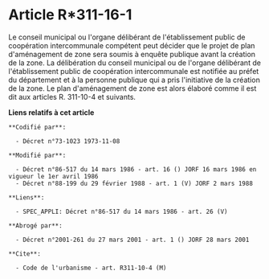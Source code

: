 # Article R*311-16-1

Le conseil municipal ou l'organe délibérant de l'établissement public de coopération intercommunale compétent peut décider
que le projet de plan d'aménagement de zone sera soumis à enquête publique avant la création de la zone. La délibération du
conseil municipal ou de l'organe délibérant de l'établissement public de coopération intercommunale est notifiée au préfet du
département et à la personne publique qui a pris l'initiative de la création de la zone. Le plan d'aménagement de zone est
alors élaboré comme il est dit aux articles R. 311-10-4 et suivants.

**Liens relatifs à cet article**

	**Codifié par**:

	  - Décret n°73-1023 1973-11-08

	**Modifié par**:

	  - Décret n°86-517 du 14 mars 1986 - art. 16 () JORF 16 mars 1986 en vigueur le 1er avril 1986
	  - Décret n°88-199 du 29 février 1988 - art. 1 (V) JORF 2 mars 1988

	**Liens**:

	  - SPEC_APPLI: Décret n°86-517 du 14 mars 1986 - art. 26 (V)

	**Abrogé par**:

	  - Décret n°2001-261 du 27 mars 2001 - art. 1 () JORF 28 mars 2001

	**Cite**:

	  - Code de l'urbanisme - art. R311-10-4 (M)
